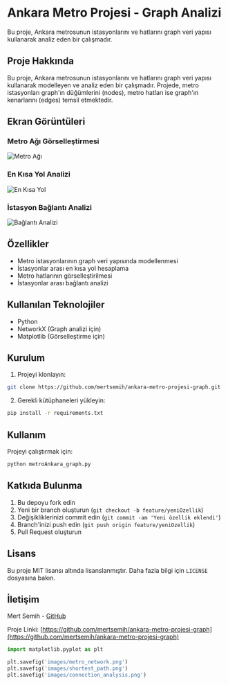 # Ankara Metro Projesi - Graph Analizi

Bu proje, Ankara metrosunun istasyonlarını ve hatlarını graph veri yapısı kullanarak analiz eden bir çalışmadır.

## Proje Hakkında

Bu proje, Ankara metrosunun istasyonlarını ve hatlarını graph veri yapısı kullanarak modelleyen ve analiz eden bir çalışmadır. Projede, metro istasyonları graph'ın düğümlerini (nodes), metro hatları ise graph'ın kenarlarını (edges) temsil etmektedir.

## Ekran Görüntüleri

### Metro Ağı Görselleştirmesi
![Metro Ağı](C:/Users/semih/jupytericin/images/metro_network.jpg)

### En Kısa Yol Analizi
![En Kısa Yol](C:/Users/semih/jupytericin/images/shortest_path.jpg)

### İstasyon Bağlantı Analizi
![Bağlantı Analizi](C:/Users/semih/jupytericin/images/connection_analysis.jpg)

## Özellikler

- Metro istasyonlarının graph veri yapısında modellenmesi
- İstasyonlar arası en kısa yol hesaplama
- Metro hatlarının görselleştirilmesi
- İstasyonlar arası bağlantı analizi

## Kullanılan Teknolojiler

- Python
- NetworkX (Graph analizi için)
- Matplotlib (Görselleştirme için)

## Kurulum

1. Projeyi klonlayın:
```bash
git clone https://github.com/mertsemih/ankara-metro-projesi-graph.git
```

2. Gerekli kütüphaneleri yükleyin:
```bash
pip install -r requirements.txt
```

## Kullanım

Projeyi çalıştırmak için:

```bash
python metroAnkara_graph.py
```

## Katkıda Bulunma

1. Bu depoyu fork edin
2. Yeni bir branch oluşturun (`git checkout -b feature/yeniOzellik`)
3. Değişikliklerinizi commit edin (`git commit -am 'Yeni özellik eklendi'`)
4. Branch'inizi push edin (`git push origin feature/yeniOzellik`)
5. Pull Request oluşturun

## Lisans

Bu proje MIT lisansı altında lisanslanmıştır. Daha fazla bilgi için `LICENSE` dosyasına bakın.

## İletişim

Mert Semih - [GitHub](https://github.com/mertsemih)

Proje Linki: [https://github.com/mertsemih/ankara-metro-projesi-graph](https://github.com/mertsemih/ankara-metro-projesi-graph)

```python
import matplotlib.pyplot as plt

plt.savefig('images/metro_network.png')
plt.savefig('images/shortest_path.png')
plt.savefig('images/connection_analysis.png')
``` 